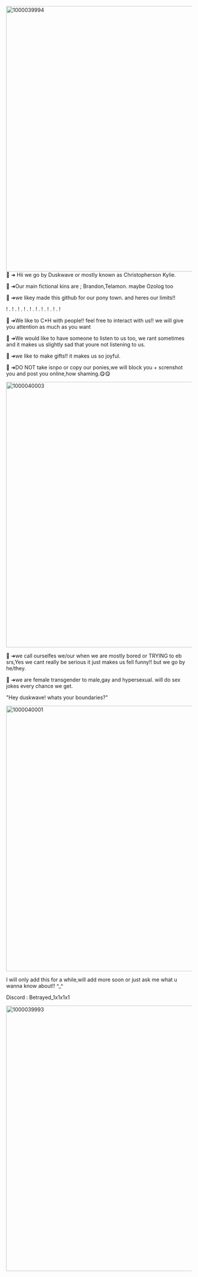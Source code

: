 <img width="1280" height="720" alt="1000039994" src="https://github.com/user-attachments/assets/886471ad-f422-4205-9ca9-3244890afd71" />
🪽 ➜ Hii we go by Duskwave or mostly known as Christopherson Kylie.

🪽 ➜Our main fictional kins are ; Brandon,Telamon. maybe Ozolog too

🪽 ➜we likey made this github for our pony town. and heres our limits!!

! . ! . ! . ! . ! . ! . ! . ! . ! . !

🪽 ➜We like to C*H with people!! feel free to interact with us!! we will give you attention as much as you want

🌊 ➜We would like to have someone to listen to us too, we rant sometimes and it makes us slightly sad that youre not listening to us.

🪽 ➜we like to make gifts!! it makes us so joyful.

🪽 ➜DO NOT take isnpo or copy our ponies,we will block you + screnshot you and post you online,how shaming.😋😋

<img width="1280" height="720" alt="1000040003" src="https://github.com/user-attachments/assets/c5ed22ff-3d99-45d9-80e6-1a5275d079ab" />

🪽 ➜we call ourselfes we/our when we are mostly bored or TRYING to eb srs,Yes we cant really be serious it just makes us fell funny!! but we go by he/they.

🪽 ➜we are female transgender to male,gay and hypersexual. will do sex jokes every chance we get.

"Hey duskwave! whats your boundaries?"

<img width="1280" height="720" alt="1000040001" src="https://github.com/user-attachments/assets/8cce4a40-57a6-43c2-924e-719b4eb906a6" />

I will only add this for a while,will add more soon or just ask me what u wanna know about!! ^_^

Discord : Betrayed_1x1x1x1

<img width="1280" height="720" alt="1000039993" src="https://github.com/user-attachments/assets/659a2a04-98cd-4e1a-8473-6e2fc021ac46" />
